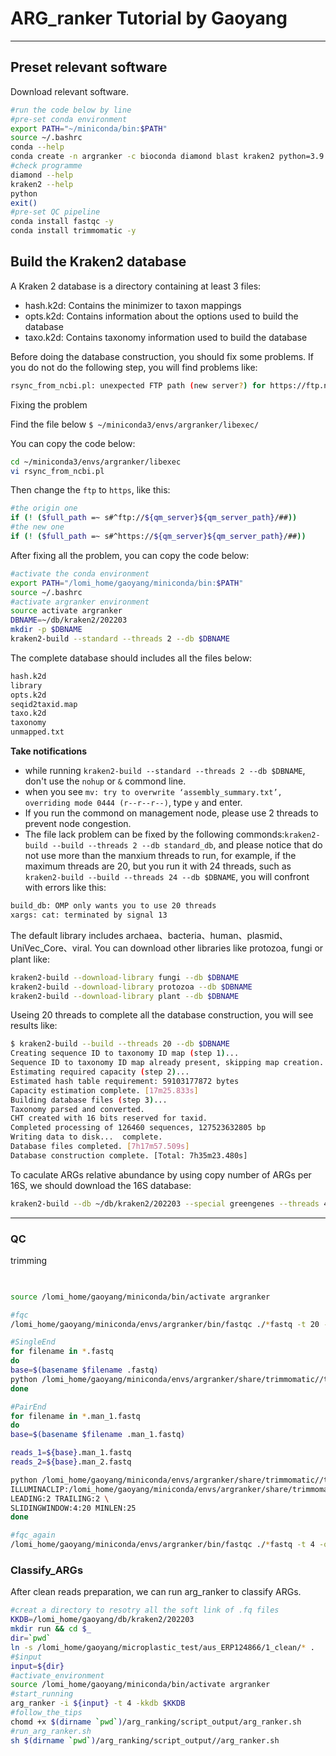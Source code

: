 # ARG_ranker Tutorial by Gaoyang
---
## Preset relevant software
Download relevant software.
```sh
#run the code below by line
#pre-set conda environment
export PATH="~/miniconda/bin:$PATH"
source ~/.bashrc
conda --help
conda create -n argranker -c bioconda diamond blast kraken2 python=3.9
#check programme
diamond --help
kraken2 --help
python
exit()
#pre-set QC pipeline
conda install fastqc -y
conda install trimmomatic -y
```

## **Build the Kraken2 database**
A Kraken 2 database is a directory containing at least 3 files:
- hash.k2d: Contains the minimizer to taxon mappings
- opts.k2d: Contains information about the options used to build the database
- taxo.k2d: Contains taxonomy information used to build the database

Before doing the database construction, you should fix some problems. If you do not do the following step, you will find problems like:
```sh
rsync_from_ncbi.pl: unexpected FTP path (new server?) for https://ftp.ncbi.nlm.nih.gov/genomes/all/GCF/000/762/265/GCF_000762265.1_ASM762
```
Fixing the problem

Find the file below
`$ ~/miniconda3/envs/argranker/libexec/`

You can copy the code below:
```sh
cd ~/miniconda3/envs/argranker/libexec
vi rsync_from_ncbi.pl
```
Then change the `ftp` to `https`, like this:
```sh
#the origin one
if (! ($full_path =~ s#^ftp://${qm_server}${qm_server_path}/##)) 
#the new one
if (! ($full_path =~ s#^https://${qm_server}${qm_server_path}/##)) 
```
After fixing all the problem, you can copy the code below:
```sh 
#activate the conda environment
export PATH="/lomi_home/gaoyang/miniconda/bin:$PATH"
source ~/.bashrc
#activate argranker environment
source activate argranker
DBNAME=~/db/kraken2/202203
mkdir -p $DBNAME
kraken2-build --standard --threads 2 --db $DBNAME
```
The complete database should includes all the files below:
```sh
hash.k2d
library
opts.k2d
seqid2taxid.map
taxo.k2d
taxonomy
unmapped.txt
```
**Take notifications**
- while running `kraken2-build --standard --threads 2 --db $DBNAME`, don't use the `nohup` or `&` commond line.
- when you see `mv: try to overwrite ‘assembly_summary.txt’, overriding mode 0444 (r--r--r--)`, type `y` and enter.
- If you run the commond on management node, please use 2 threads to prevent node congestion.
- The file lack problem can be fixed by the following commonds:`kraken2-build --build --threads 2 --db standard_db`, and please notice that do not use more than the manxium threads to run, for example, if the maximum threads are 20, but you run it with 24 threads, such as `kraken2-build --build --threads 24 --db $DBNAME`, you will confront with errors like this:
```sh
build_db: OMP only wants you to use 20 threads
xargs: cat: terminated by signal 13
```
The default library includes archaea、bacteria、human、plasmid、UniVec_Core、viral. You can download other libraries like protozoa, fungi or plant like:
```sh
kraken2-build --download-library fungi --db $DBNAME
kraken2-build --download-library protozoa --db $DBNAME
kraken2-build --download-library plant --db $DBNAME
```
Useing 20 threads to complete all the database construction, you will see results like:
```sh
$ kraken2-build --build --threads 20 --db $DBNAME
Creating sequence ID to taxonomy ID map (step 1)...
Sequence ID to taxonomy ID map already present, skipping map creation.
Estimating required capacity (step 2)...
Estimated hash table requirement: 59103177872 bytes
Capacity estimation complete. [17m25.833s]
Building database files (step 3)...
Taxonomy parsed and converted.
CHT created with 16 bits reserved for taxid.
Completed processing of 126460 sequences, 127523632805 bp
Writing data to disk...  complete.
Database files completed. [7h17m57.509s]
Database construction complete. [Total: 7h35m23.480s]
```
To caculate ARGs relative abundance by using  copy number of ARGs per 16S, we should download the 16S database:
```sh
kraken2-build --db ~/db/kraken2/202203 --special greengenes --threads 4
```
---

### QC
trimming
```sh
 

source /lomi_home/gaoyang/miniconda/bin/activate argranker

#fqc
/lomi_home/gaoyang/miniconda/envs/argranker/bin/fastqc ./*fastq -t 20 -o /lomi_home/gaoyang/microplastic_test/aus_ERP124866/workdir/qc_control

#SingleEnd
for filename in *.fastq
do
base=$(basename $filename .fastq)
python /lomi_home/gaoyang/miniconda/envs/argranker/share/trimmomatic//trimmomatic SE -threads 6 -phred33 ${base}.fastq ${base}_clean.fq ILLUMINACLIP:/lomi_home/gaoyang/miniconda/envs/argranker/share/trimmomatic/adapters/TruSeq3-SE.fa:2:40:15 LEADING:2 TRAILING:2 SLIDINGWINDOW:4:20 MINLEN:25
done

#PairEnd
for filename in *.man_1.fastq
do
base=$(basename $filename .man_1.fastq)

reads_1=${base}.man_1.fastq
reads_2=${base}.man_2.fastq

python /lomi_home/gaoyang/miniconda/envs/argranker/share/trimmomatic//trimmomatic PE -threads 4 -phred33 ${reads_1} ${reads_2} ${base}_clean_1.fq ${base}_u1 ${base}_clean_2.fq ${base}_u2 \
ILLUMINACLIP:/lomi_home/gaoyang/miniconda/envs/argranker/share/trimmomatic/adapters/TruSeq3-PE.fa:2:40:15 \
LEADING:2 TRAILING:2 \
SLIDINGWINDOW:4:20 MINLEN:25
done

#fqc_again
/lomi_home/gaoyang/miniconda/envs/argranker/bin/fastqc ./*fastq -t 4 -o /lomi_home/gaoyang/st_test/AUS_ERP124866/workdir/qc_control
```

### Classify_ARGs
After clean reads preparation, we can run arg_ranker to classify ARGs.
```sh
#creat a directory to resotry all the soft link of .fq files
KKDB=/lomi_home/gaoyang/db/kraken2/202203
mkdir run && cd $_
dir=`pwd`
ln -s /lomi_home/gaoyang/microplastic_test/aus_ERP124866/1_clean/* .
#$input
input=${dir}
#activate_environment
source /lomi_home/gaoyang/miniconda/bin/activate argranker
#start_running
arg_ranker -i ${input} -t 4 -kkdb $KKDB
#follow_the_tips
chomd +x $(dirname `pwd`)/arg_ranking/script_output/arg_ranker.sh
#run_arg_ranker.sh
sh $(dirname `pwd`)/arg_ranking/script_output//arg_ranker.sh
```


